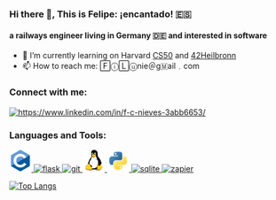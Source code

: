 ### Hi there 👋, This is Felipe: ¡encantado!  🇪🇸 
####  a railways engineer living in Germany  🇩🇪  and  interested in software


- 🔭 I’m currently learning on Harvard [CS50](https://cs50.harvard.edu/x/2021/) and [42Heilbronn](https://www.42heilbronn.de/en/)
- 📫 How to reach me: 🄵ⓘ🄻ⓤnie＠g🇲ail﹒com 
<!--- Comentado
- 👨‍💻 One of my personal projects [https://www.fuemedicalcenter.com/](https://www.fuemedicalcenter.com/)
-->
<h3 align="left">Connect with me:</h3>
<p align="left">
<a href="https://www.linkedin.com/in/f-c-nieves-3abb6653/" target="blank"><img align="center" src="https://raw.githubusercontent.com/rahuldkjain/github-profile-readme-generator/master/src/images/icons/Social/linked-in-alt.svg" alt="https://www.linkedin.com/in/f-c-nieves-3abb6653/" height="30" width="40" /></a>
</p>


<h3 align="left">Languages and Tools:</h3>
<p align="left"> <a href="https://www.cprogramming.com/" target="_blank" rel="noreferrer"> <img src="https://raw.githubusercontent.com/devicons/devicon/master/icons/c/c-original.svg" alt="c" width="40" height="40"/> </a> <a href="https://flask.palletsprojects.com/" target="_blank" rel="noreferrer"> <img src="https://www.vectorlogo.zone/logos/pocoo_flask/pocoo_flask-icon.svg" alt="flask" width="40" height="40"/> </a> <a href="https://git-scm.com/" target="_blank" rel="noreferrer"> <img src="https://www.vectorlogo.zone/logos/git-scm/git-scm-icon.svg" alt="git" width="40" height="40"/> </a> <a href="https://www.linux.org/" target="_blank" rel="noreferrer"> <img src="https://raw.githubusercontent.com/devicons/devicon/master/icons/linux/linux-original.svg" alt="linux" width="40" height="40"/> </a> <a href="https://www.python.org" target="_blank" rel="noreferrer"> <img src="https://raw.githubusercontent.com/devicons/devicon/master/icons/python/python-original.svg" alt="python" width="40" height="40"/> </a> <a href="https://www.sqlite.org/" target="_blank" rel="noreferrer"> <img src="https://www.vectorlogo.zone/logos/sqlite/sqlite-icon.svg" alt="sqlite" width="40" height="40"/> </a> <a href="https://zapier.com" target="_blank" rel="noreferrer"> <img src="https://www.vectorlogo.zone/logos/zapier/zapier-icon.svg" alt="zapier" width="40" height="40"/> </a> </p>


<!--- Comentado
[<img src='https://cdn.jsdelivr.net/npm/simple-icons@3.0.1/icons/linkedin.svg' alt='linkedin' height='40'>](https://www.linkedin.com/in/https://www.linkedin.com/in/f-c-nieves-3abb6653//)  [<img src='https://cdn.jsdelivr.net/npm/simple-icons@3.0.1/icons/icloud.svg' alt='website' height='40'>](https://www.fuemedicalcenter.com/) [<img src='https://cdn.jsdelivr.net/npm/simple-icons@3.0.1/icons/github.svg' alt='github' height='40'>](https://github.com/filunieto)  

Skills: 👀 C, Python, Shell Linux, Sqlite


-->

[![Top Langs](https://github-readme-stats.vercel.app/api/top-langs/?username=filunieto)](https://github-readme-stats.vercel.app/api/top-langs/?username=filunieto)

<!--- Comentado
(https://github.com/anuraghazra/github-readme-stats)

![GitHub Activity Graph](https://activity-graph.herokuapp.com/graph?username=filunieto) 
-->

